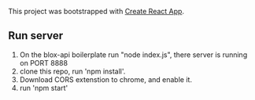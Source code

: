 This project was bootstrapped with [Create React App](https://github.com/facebook/create-react-app).

## Run server
1. On the blox-api boilerplate run "node index.js", there server is running on PORT 8888<br>
2. clone this repo, run 'npm install'.<br>
3. Download CORS extenstion to chrome, and enable it.<br>
4. run 'npm start'